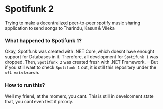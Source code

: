 # Spotifunk 2
Trying to make a decentralized peer-to-peer spotify music sharing application to send songs to Tharindu, Kasun &amp; Vileka

### What happened to Spotifunk 1?
Okay, Spotifunk was created with .NET Core, which doesnt have enought support for Databases in it. Therefore, all development for `Spotifunk 1` was dropped. Then, `Spotifunk 2` was created fresh with .NET Framework. --But if you still want to check `Spotifunk 1` out, it is still this repository under the `sf1-main` branch.

### How to run this?
Well my friend, at the moment, you cant. This is still in development state that, you cant even test it proprly.
